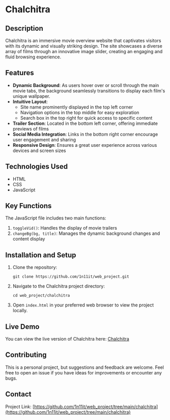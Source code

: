 # Chalchitra

## Description
Chalchitra is an immersive movie overview website that captivates visitors with its dynamic and visually striking design. The site showcases a diverse array of films through an innovative image slider, creating an engaging and fluid browsing experience.

## Features
- **Dynamic Background**: As users hover over or scroll through the main movie tabs, the background seamlessly transitions to display each film's unique wallpaper.
- **Intuitive Layout**: 
  - Site name prominently displayed in the top left corner
  - Navigation options in the top middle for easy exploration
  - Search box in the top right for quick access to specific content
- **Trailer Section**: Located in the bottom left corner, offering immediate previews of films
- **Social Media Integration**: Links in the bottom right corner encourage user engagement and sharing
- **Responsive Design**: Ensures a great user experience across various devices and screen sizes

## Technologies Used
- HTML
- CSS
- JavaScript

## Key Functions
The JavaScript file includes two main functions:

1. `toggleVid()`: Handles the display of movie trailers
2. `changeBg(bg, title)`: Manages the dynamic background changes and content display

## Installation and Setup
1. Clone the repository:
   ```
   git clone https://github.com/1n11it/web_project.git
   ```
2. Navigate to the Chalchitra project directory:
   ```
   cd web_project/chalchitra
   ```
3. Open `index.html` in your preferred web browser to view the project locally.

## Live Demo
You can view the live version of Chalchitra here: [Chalchitra](https://chalchitra-369.netlify.app/)

## Contributing
This is a personal project, but suggestions and feedback are welcome. Feel free to open an issue if you have ideas for improvements or encounter any bugs.

## Contact
Project Link: [https://github.com/1n11it/web_project/tree/main/chalchitra](https://github.com/1n11it/web_project/tree/main/chalchitra)
